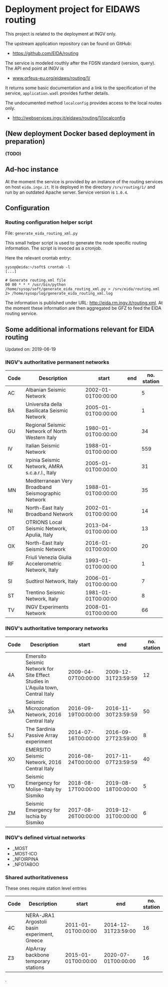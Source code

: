 # Deployment project for EIDAWS routing

This project is related to the deployment at INGV only.

The upstream application repository can be found on GitHub:
* https://github.com/EIDA/routing

The service is modeled routhly after the FDSN standard (version, query). 
The API end point at INGV is 

* www.orfeus-eu.org/eidaws/routing/1/

It returns some basic documentation and a link to the specification of the 
service, `application.wadl` provides further details.

The undocumented method `localconfig` provides access to the local routes only.

* http://webservices.ingv.it/eidaws/routing/1/localconfig
 

## (New deployment Docker based deployment in preparation)

**(TODO)**

## Ad-hoc instance

At the moment the service is provided by an instance of the routing services 
on host `eida.ingv.it`. It is deployed in the directory `/srv/routing/1/` and
run by an outdated Apache server. Service version is `1.0.4`.

## Configuration

### Routing configuration helper script

File: `generate_eida_routing_xml.py`

This small helper script is used to generate the node specific routing 
information. The script is invoced as a cronjob.

Here the relevant crontab entry:

```
sysop@eida:~/soft$ crontab -l
[...]

# Generate routing.xml file
00 00 * * * /usr/bin/python /home/sysop/soft/generate_eida_routing_xml.py > /srv/eida/routing.xml 2> /home/sysop/log/generate_eida_routing_xml.log
```

The information is published under URL: http://eida.rm.ingv.it/routing.xml. 
At the moment these information are then aggregated be GFZ to feed the EIDA
routing service.


## Some additional informations relevant for EIDA routing


Updated on: 2019-06-19


### INGV's authoritative permanent networks

| Code | Description | start | end | no. station |
|---|---|---|---|---|
AC|Albanian Seismic Network|2002-01-01T00:00:00||5
BA|Universita della Basilicata Seismic Network|2005-01-01T00:00:00||1
GU|Regional Seismic Network of North Western Italy|1980-01-01T00:00:00||34
IV|Italian Seismic Network|1988-01-01T00:00:00||559
IX|Irpinia Seismic Network, AMRA s.c.a.r.l., Italy|2005-01-01T00:00:00||31
MN|Mediterranean Very Broadband Seismographic Network|1988-01-01T00:00:00||35
NI|North-East Italy Broadband Network|2002-01-01T00:00:00||14
OT|OTRIONS Local Seismic Network, Apulia, Italy|2013-04-01T00:00:00||13
OX|North-East Italy Seismic Network|2016-01-01T00:00:00||20
RF|Friuli Venezia Giulia Accelerometric Network, Italy|1993-01-01T00:00:00||1
SI|Sudtirol Network, Italy|2006-01-01T00:00:00||7
ST|Trentino Seismic Network, Italy|1981-01-01T00:00:00||8
TV|INGV Experiments Network|2008-01-01T00:00:00||66


### INGV's authoritative temporary networks

| Code | Description | start | end | no. station |
|---|---|---|---|---|
4A|Emersito Seismic Network for Site Effect Studies in L'Aquila town, Central Italy|2009-04-07T00:00:00|2009-12-31T23:59:59|12
3A|Seismic Microzonation Network, 2016 Central Italy|2016-09-19T00:00:00|2016-11-30T23:59:59|50
5J|The Sardinia Passive Array experiment|2014-07-16T00:00:00|2016-09-27T23:59:00|8
XO|EMERSITO Seismic Network, 2016 Central Italy|2016-08-24T00:00:00|2017-11-07T23:59:59|40
YD|Seismic Emergency for Molise-Italy by Sismiko|2018-08-17T00:00:00|2019-08-18T00:00:00|5
ZM|Seismic Emergency for Ischia by Sismiko|2017-08-26T00:00:00|2019-12-31T00:00:00|6


### INGV's defined virtual networks

 * _MOST
 * _MOST-ICO
 * _NFOIRPINA
 * _NFOTABOO


### Shared authoritativeness

These ones require station level entries

| Code | Description | start | end | no. station |
|---|---|---|---|---|
4C|NERA-JRA1 Argostoli basin experiment, Greece|2011-01-01T00:00:00|2014-12-31T23:59:00|16
Z3|AlpArray backbone temporary stations|2015-01-01T00:00:00|2020-07-01T00:00:00|16




.
